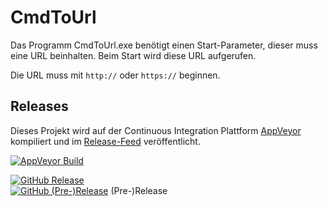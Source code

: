 # CmdToUrl
 
Das Programm CmdToUrl.exe benötigt einen Start-Parameter, dieser muss eine URL beinhalten. Beim Start wird diese URL aufgerufen.

Die URL muss mit `http://` oder `https://` beginnen.

## Releases
Dieses Projekt wird auf der Continuous Integration Plattform [AppVeyor](https://www.appveyor.com/) kompiliert und im [Release-Feed](https://github.com/100prznt/CmdToUrl/releases) veröffentlicht.

[![AppVeyor Build](https://img.shields.io/appveyor/ci/100prznt/flowcalc.svg)](https://ci.appveyor.com/project/100prznt/CmdToUrl)  

[![GitHub Release](https://img.shields.io/github/release/100prznt/CmdToUrl.svg)](https://github.com/100prznt/CmdToUrl/releases/latest)  
[![GitHub (Pre-)Release](https://img.shields.io/github/release/100prznt/CmdToUrl/all.svg)](https://github.com/100prznt/CmdToUrl/releases) (Pre-)Release
